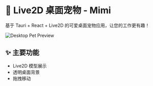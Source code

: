# 🐾 Live2D 桌面宠物 - Mimi

基于 Tauri + React + Live2D 的可爱桌面宠物应用，让您的工作更有趣！

![Desktop Pet Preview](doc/preview.png)

## ✨ 主要功能

- Live2D 模型展示
- 透明桌面背景
- 拖拽移动
